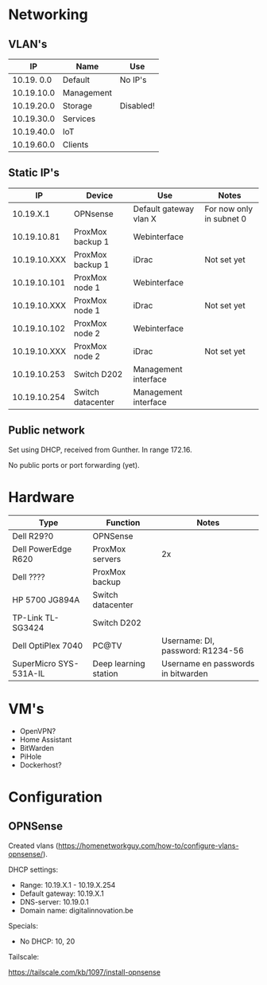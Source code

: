 # Networking

## VLAN's

| IP         | Name       | Use     |
|------------|------------|---------|
| 10.19. 0.0 | Default    | No IP's |
| 10.19.10.0 | Management |         |
| 10.19.20.0 | Storage    | Disabled! |
| 10.19.30.0 | Services   |         |
| 10.19.40.0 | IoT        |         |
| 10.19.60.0 | Clients    |         |

## Static IP's

| IP           | Device                 | Use                    | Notes                    |
|--------------|------------------------|------------------------|--------------------------|
| 10.19.X.1    | OPNsense               | Default gateway vlan X | For now only in subnet 0 |
| 10.19.10.81  | ProxMox backup 1       | Webinterface           |                          |
| 10.19.10.XXX | ProxMox backup 1       | iDrac                  | Not set yet              |
| 10.19.10.101 | ProxMox node 1         | Webinterface           |                          |
| 10.19.10.XXX | ProxMox node 1         | iDrac                  | Not set yet              |
| 10.19.10.102 | ProxMox node 2         | Webinterface           |                          |
| 10.19.10.XXX | ProxMox node 2         | iDrac                  | Not set yet              |
| 10.19.10.253 | Switch D202            | Management interface   |                          |
| 10.19.10.254 | Switch datacenter      | Management interface   |                          |


## Public network

Set using DHCP, received from Gunther. In range 172.16.

No public ports or port forwarding (yet).

# Hardware

| Type                                     | Function                         | Notes                              |
|------------------------------------------|----------------------------------|------------------------------------|
| Dell R29?0                               | OPNSense                         |                                    |
| Dell PowerEdge R620                      | ProxMox servers                  | 2x                                 |
| Dell ????                                | ProxMox backup                   |                                    |
| HP 5700 JG894A                           | Switch datacenter                |                                    |
| TP-Link TL-SG3424                        | Switch D202                      |                                    |
| Dell OptiPlex 7040                       | PC@TV                            | Username: DI, password: R1234-56   |
| SuperMicro SYS-531A-IL                   | Deep learning station            | Username en passwords in bitwarden |

# VM's

- OpenVPN?
- Home Assistant
- BitWarden
- PiHole
- Dockerhost?

# Configuration

## OPNSense

Created vlans (https://homenetworkguy.com/how-to/configure-vlans-opnsense/).

DHCP settings:
* Range: 10.19.X.1 - 10.19.X.254
* Default gateway: 10.19.X.1
* DNS-server: 10.19.0.1
* Domain name: digitalinnovation.be

Specials:

* No DHCP: 10, 20

Tailscale:

https://tailscale.com/kb/1097/install-opnsense



